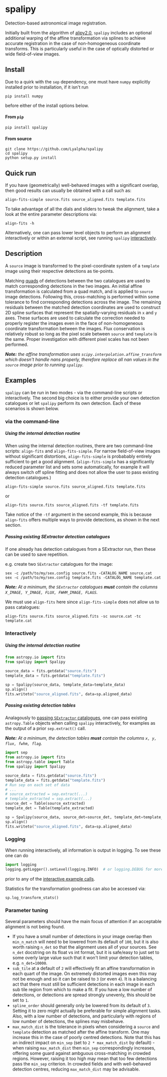 # spalipy

Detection-based astronomical image registration.

Initially built from the algorithm of
[alipy2.0](https://obswww.unige.ch/~tewes/alipy/), `spalipy` includes an
optional additional warping of the affine transformation via splines to 
achieve accurate registration in the case of non-homogeneous coordinate 
transforms. This is particularly useful in the case of optically distorted 
or wide field-of-view images.

## Install

Due to a quirk with the `sep` dependency, one must have `numpy` explicitly 
installed prior to installation, if it isn't run
```
pip install numpy
```
before either of the install options below.

#### From `pip`
```
pip install spalipy
```

#### From source
```
git clone https://github.com/Lyalpha/spalipy
cd spalipy
python setup.py install
```

## Quick run

If you have (geometrically) well-behaved images with a significant
overlap, then good results can usually be obtained with a call such
as:
```
align-fits-simple source.fits source_aligned.fits template.fits
```

To take advantage of all the dials and sliders to tweak the alignment,
take a look at the entire parameter descriptions via:
```
align-fits -h
```

Alternatively, one can pass lower level objects to perform an alignment
interactively or within an external script, see running `spalipy` 
[interactively](#interactively).

## Description

A `source` image is transformed to the pixel-coordinate system of a
`template` image using their respective detections as tie-points.

Matching [quads](https://arxiv.org/abs/0910.2233) of detections between 
the two catalogues are used to match corresponding detections in the two 
images. An initial affine transformation is calculated from a quad match,
and is applied to `source` image detections. Following this, cross-matching
is performed within some tolerance to find corresponding detections across
the image. The remaining residuals between the matched detection coordinates 
are used to construct 2D spline surfaces that represent the spatially-varying 
residuals in `x` and `y` axes. These surfaces are used to calculate the 
correction needed to properly register the images even in the face of 
non-homogeneous coordinate transformation between the images. Flux 
conservation is relatively robust so long as the pixel scale between `source`
and `template` is the same. Proper investigation with different pixel scales
has not been performed.

*__Note:__ the affine transformation uses `scipy.interpolation.affine_transform`
which doesn't handle nans properly, therefore replace all nan values
in the `source` image prior to running `spalipy`.*





## Examples

`spalipy` can be run in two modes - via the command-line scripts or 
interactively. The second big choice is to either provide your own detection
catalogues or let `spalipy` perform its own detection. Each of these scenarios
is shown below.

### via the command-line

##### Using the internal detection routine

When using the internal detection routines, there are two command-line 
scripts: `align-fits` and `align-fits-simple`. For narrow field-of-view
images without significant distortions, `align-fits-simple` is probabably
entirely sufficient to get a good alignment. (`align-fits-simple` has
a significantly reduced parameter list and sets some automatically,
for example it will always switch off spline fitting and does not
allow the user to pass existing detection catalogues.)

```
align-fits-simple source.fits source_aligned.fits template.fits
```
or
```
align-fits source.fits source_aligned.fits -tf template.fits
```
Take notice of the `-tf` argument in the second example, this is because 
`align-fits` offers multiple ways to provide detections, as shown in the next
section.

##### Passing existing SExtractor detection catalogues

If one already has detection catalogues from a SExtractor run, then these can
be used to save repetition.

e.g. create two `SExtractor` catalogues for the image:
```
sex -c /path/to/my/sex.config source.fits -CATALOG_NAME source.cat
sex -c /path/to/my/sex.config template.fits -CATALOG_NAME template.cat
```
*__Note:__ At a minimum, the `SExtractor` catalogues __must__ contain the 
columns `X_IMAGE, Y_IMAGE, FLUX, FWHM_IMAGE, FLAGS`.*

We must use `align-fits` here since `align-fits-simple` does not allow us to
pass catalogues:

```
align-fits source.fits source_aligned.fits -sc source.cat -tc template.cat
```

### Interactively

##### Using the internal detection routine

```python
from astropy.io import fits
from spalipy import Spalipy

source_data = fits.getdata("source.fits")
template_data = fits.getdata("template.fits")

sp = Spalipy(source_data, template_data=template_data)
sp.align()
fits.writeto("source_aligned.fits", data=sp.aligned_data)
```

##### Passing existing detection tables

Analagously to [passing `SExtractor` catalogues](#passing-existing-sextractor-detection-catalogues),
one can pass existing `astropy.Table` objects when calling `spalipy` interactively, for examples
as the output of a prior `sep.extract()` call.

*__Note:__ At a minimum, the detection tables __must__ contain the 
columns `x, y, flux, fwhm, flag`.*

```python
import sep
from astropy.io import fits
from astropy.table import Table
from spalipy import Spalipy

source_data = fits.getdata("source.fits")
template_data = fits.getdata("template.fits")
# Run sep on each set of data
# ...
# source_extracted = sep.extract(...)
# template_extracted = sep.extract(...)
source_det = Table(source_extracted)
template_det = Table(template_extracted)

sp = Spalipy(source_data, source_det=source_det, template_det=template_det)
sp.align()
fits.writeto("source_aligned.fits", data=sp.aligned_data)
```

### Logging

When running interactively, all information is output in logging. To see these
one can do
```python
import logging
logging.getLogger().setLevel(logging.INFO)  # or logging.DEBUG for more messages
```
prior to any of the [interactive example calls](#interactively).

Statistics for the transformation goodness can also be accessed via:
```python
sp.log_transform_stats()
```

### Parameter tuning

Several parameters should have the main focus of attention if an acceptable 
alignment is not being found.

* If you have a small number of detections in your image overlap then
`min_n_match` will need to be lowered from its default of `100`, but it is
also worth raising `n_det` so that the alignment uses all of your sources.
See `n_det` docstring on its float vs int format, but it is safe/easy to just
set to some overly large value such that it won't limit your detection tables,
e.g. `n_det=10000`.
* `sub_tile` at a default of `2` will effectively fit an affine transformation
in each quart of the image. On extremely distorted images even this may not be
enough and so it can be raised to `3` (or even `4`). It is a balancing act 
that there must still be sufficient detections in each image in each sub tile
region from which to make a fit. If you have a low number of detections,
or detections are spread strongly unevenly, this should be set to `1`.
* `spline_order` should generally only be lowered from its default of `3`. 
Setting it to zero might actually be preferable for simple alignment tasks.
Also, with a low number of detections, and particularly with regions of low
number of detections, the splines may misbehave.
* `max_match_dist` is the tolerance in pixels when considering a `source` 
and `template` detection as matched after the affine transform. One may 
increase this in the case of poorly centred detections. Note that this
has an indirect impact on `min_sep` (set to `2 * max_match_dist` by 
default) - when raising `max_match_dist` then `min_sep` correspondingly
increases, offering some guard against ambguous cross-matching in crowded
regions. However, raising it too high may mean that too few detections
pass the `min_sep` criterion. In crowded fields and with well-behaved
detection centres, reducing `max_match_dist` may be advisable.